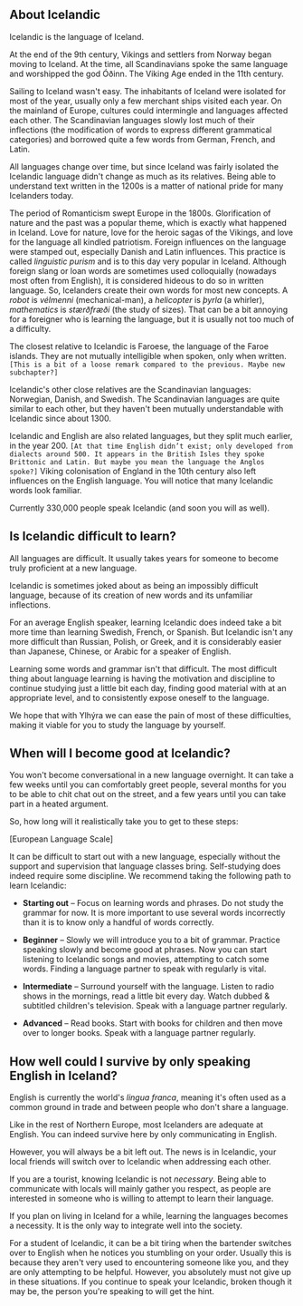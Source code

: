 ## About Icelandic

Icelandic is the language of Iceland.

At the end of the 9th century, Vikings and settlers from Norway began moving to Iceland. At the time, all Scandinavians spoke the same language and worshipped the god Óðinn. The Viking Age ended in the 11th century.

Sailing to Iceland wasn't easy. The inhabitants of Iceland were isolated for most of the year, usually only a few merchant ships visited each year. On the mainland of Europe, cultures could intermingle and languages affected each other. The Scandinavian languages slowly lost much of their inflections (the modification of words to express different grammatical categories) and borrowed quite a few words from German, French, and Latin.

All languages change over time, but since Iceland was fairly isolated the Icelandic language didn't change as much as its relatives. Being able to understand text written in the 1200s is a matter of national pride for many Icelanders today.

The period of Romanticism swept Europe in the 1800s. Glorification of nature and the past was a popular theme, which is exactly what happened in Iceland. Love for nature, love for the heroic sagas of the Vikings, and love for the language all kindled patriotism. Foreign influences on the language were stamped out, especially Danish and Latin influences. This practice is called _linguistic purism_ and is to this day very popular in Iceland. Although foreign slang or loan words are sometimes used colloquially (nowadays most often from English), it is considered hideous to do so in written language. So, Icelanders create their own words for most new concepts. A _robot_ is _vélmenni_ (mechanical-man), a _helicopter_ is _þyrla_ (a whirler), _mathematics_ is _stærðfræði_ (the study of sizes). That can be a bit annoying for a foreigner who is learning the language, but it is usually not too much of a difficulty.

The closest relative to Icelandic is Faroese, the language of the Faroe islands. They are not mutually intelligible when spoken, only when written. `[This is a bit of a loose remark compared to the previous. Maybe new subchapter?]`

Icelandic's other close relatives are the Scandinavian languages: Norwegian, Danish, and Swedish. The Scandinavian languages are quite similar to each other, but they haven't been mutually understandable with Icelandic since about 1300.

Icelandic and English are also related languages, but they split much earlier, in the year 200. `[At that time English didn’t exist; only developed from dialects around 500. It appears in the British Isles they spoke Brittonic and Latin. But maybe you mean the language the Anglos spoke?]` Viking colonisation of England in the 10th century also left influences on the English language. You will notice that many Icelandic words look familiar.

Currently 330,000 people speak Icelandic (and soon you will as well).



## Is Icelandic difficult to learn?

All languages are difficult. It usually takes years for someone to become truly proficient at a new language.

Icelandic is sometimes joked about as being an impossibly difficult language, because of its creation of new words and its unfamiliar inflections.

For an average English speaker, learning Icelandic does indeed take a bit more time than learning Swedish, French, or Spanish. But Icelandic isn't any more difficult than Russian, Polish, or Greek, and it is considerably easier than Japanese, Chinese, or Arabic for a speaker of English.

Learning some words and grammar isn't that difficult. The most difficult thing about language learning is having the motivation and discipline to continue studying just a little bit each day, finding good material with at an appropriate level, and to consistently expose oneself to the language.

We hope that with Ylhýra we can ease the pain of most of these difficulties, making it viable for you to study the language by yourself.




## When will I become good at Icelandic?

You won't become conversational in a new language overnight. It can take a few weeks until you can comfortably greet people, several months for you to be able to chit chat out on the street, and a few years until you can take part in a heated argument.

So, how long will it realistically take you to get to these steps:

[European Language Scale]

It can be difficult to start out with a new language, especially without the support and supervision that language classes bring. Self-studying does indeed require some discipline.
We recommend taking the following path to learn Icelandic:

- **Starting out** – Focus on learning words and phrases. Do not study the grammar for now. It is more important to use several words incorrectly than it is to know only a handful of words correctly.

- **Beginner** – Slowly we will introduce you to a bit of grammar. Practice speaking slowly and become good at phrases. Now you can start listening to Icelandic songs and movies, attempting to catch some words. Finding a language partner to speak with regularly is vital.

- **Intermediate** – Surround yourself with the language. Listen to radio shows in the mornings, read a little bit every day. Watch dubbed & subtitled children's television. Speak with a language partner regularly.

- **Advanced** – Read books. Start with books for children and then move over to longer books. Speak with a language partner regularly.




## How well could I survive by only speaking English in Iceland?

English is currently the world's _lingua franca_, meaning it's often used as a common ground in trade and between people who don't share a language.

Like in the rest of Northern Europe, most Icelanders are adequate at English. You can indeed survive here by only communicating in English.

However, you will always be a bit left out. The news is in Icelandic, your local friends will switch over to Icelandic when addressing each other.

If you are a tourist, knowing Icelandic is not _necessary_. Being able to communicate with locals will mainly gather you respect, as people are interested in someone who is willing to attempt to learn their language.

If you plan on living in Iceland for a while, learning the languages becomes a necessity. It is the only way to integrate well into the society.

For a student of Icelandic, it can be a bit tiring when the bartender switches over to English when he notices you stumbling on your order. Usually this is because they aren't very used to encountering someone like you, and they are only attempting to be helpful. However, you absolutely must not give up in these situations. If you continue to speak your Icelandic, broken though it may be, the person you're speaking to will get the hint.
